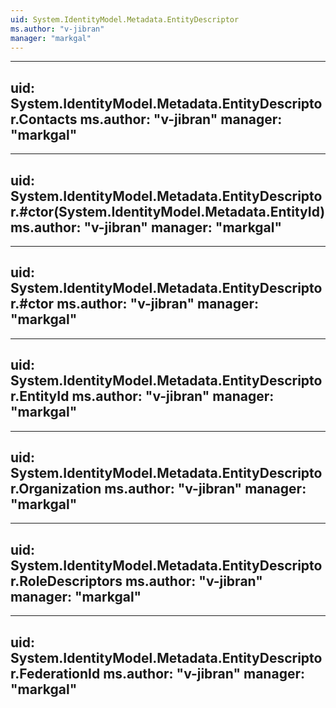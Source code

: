 ```yaml
---
uid: System.IdentityModel.Metadata.EntityDescriptor
ms.author: "v-jibran"
manager: "markgal"
---
```


---
uid: System.IdentityModel.Metadata.EntityDescriptor.Contacts
ms.author: "v-jibran"
manager: "markgal"
---

---
uid: System.IdentityModel.Metadata.EntityDescriptor.#ctor(System.IdentityModel.Metadata.EntityId)
ms.author: "v-jibran"
manager: "markgal"
---

---
uid: System.IdentityModel.Metadata.EntityDescriptor.#ctor
ms.author: "v-jibran"
manager: "markgal"
---

---
uid: System.IdentityModel.Metadata.EntityDescriptor.EntityId
ms.author: "v-jibran"
manager: "markgal"
---

---
uid: System.IdentityModel.Metadata.EntityDescriptor.Organization
ms.author: "v-jibran"
manager: "markgal"
---

---
uid: System.IdentityModel.Metadata.EntityDescriptor.RoleDescriptors
ms.author: "v-jibran"
manager: "markgal"
---

---
uid: System.IdentityModel.Metadata.EntityDescriptor.FederationId
ms.author: "v-jibran"
manager: "markgal"
---
